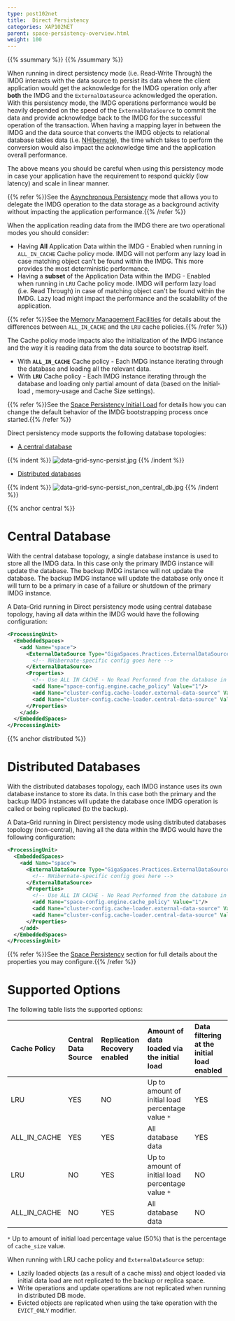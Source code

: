 ```yaml
---
type: post102net
title:  Direct Persistency
categories: XAP102NET
parent: space-persistency-overview.html
weight: 100
---
```



{{% ssummary %}} {{% /ssummary %}}



When running in direct persistency mode (i.e. Read-Write Through) the IMDG interacts with the data source to persist its data where the client application would get the acknowledge for the IMDG operation only after **both** the IMDG and the `ExternalDataSource` acknowledged the operation. With this persistency mode, the IMDG operations performance would be heavily depended on the speed of the `ExternalDataSource` to commit the data and provide acknowledge back to the IMDG for the successful operation of the transaction. When having a mapping layer in between the IMDG and the data source that converts the IMDG objects to relational database tables data (i.e. [NHibernate](http://nhforge.org)), the time which takes to perform the conversion would also impact the acknowledge time and the application overall performance.

The above means you should be careful when using this persistency mode in case your application have the requirement to respond quickly (low latency) and scale in linear manner.

{{% refer %}}See the [Asynchronous Persistency](./asynchronous-persistency-with-the-mirror.html) mode that allows you to delegate the IMDG operation to the data storage as a background activity without impacting the application performance.{{% /refer %}}

When the application reading data from the IMDG there are two operational modes you should consider:

- Having **All** Application Data within the IMDG - Enabled when running in `ALL_IN_CACHE` Cache policy mode. IMDG will not perform any lazy load in case matching object can't be found within the IMDG. This more provides the most deterministic performance.
- Having a **subset** of the Application Data within the IMDG - Enabled when running in `LRU` Cache policy mode. IMDG will perform lazy load (i.e. Read Through) in case of matching object can't be found within the IMDG. Lazy load might impact the performance and the scalability of the application.

{{% refer %}}See the [Memory Management Facilities]({{%currentadmurl%}}/memory-management-facilities.html) for details about the differences between `ALL_IN_CACHE` and the `LRU` cache policies.{{% /refer %}}

The Cache policy mode impacts also the initialization of the IMDG instance and the way it is reading data from the data source to bootstrap itself.

- With **`ALL_IN_CACHE`** Cache policy - Each IMDG instance iterating through the database and loading all the relevant data.
- With **`LRU`** Cache policy - Each IMDG instance iterating through the database and loading only partial amount of data (based on the Initial-load , memory-usage and Cache Size settings).

{{% refer %}}See the [Space Persistency Initial Load](./space-persistency-initial-load.html) for details how you can change the default behavior of the IMDG bootstrapping process once started.{{% /refer %}}

Direct persistency mode supports the following database topologies:

- [A central database](#central)

{{% indent %}}
![data-grid-sync-persist.jpg](/attachment_files/data-grid-sync-persist.jpg)
{{% /indent %}}

- [Distributed databases](#distributed)

{{% indent %}}
![data-grid-sync-persist_non_central_db.jpg](/attachment_files/data-grid-sync-persist_non_central_db.jpg)
{{% /indent %}}

{{% anchor central %}}

# Central Database

With the central database topology, a single database instance is used to store all the IMDG data. In this case only the primary IMDG instance will update the database. The backup IMDG instance will not update the database. The backup IMDG instance will update the database only once it will turn to be a primary in case of a failure or shutdown of the primary IMDG instance.

A Data-Grid running in Direct persistency mode using central database topology, having all data within the IMDG would have the following configuration:


```xml
<ProcessingUnit>
  <EmbeddedSpaces>
    <add Name="space">
      <ExternalDataSource Type="GigaSpaces.Practices.ExternalDataSource.NHibernate.NHibernateExternalDataSource">
        <!-- NHibernate-specific config goes here -->
      </ExternalDataSource>
      <Properties>
        <!-- Use ALL IN CACHE - No Read Performed from the database in lazy manner-->
        <add Name="space-config.engine.cache_policy" Value="1"/>
        <add Name="cluster-config.cache-loader.external-data-source" Value="true"/>
        <add Name="cluster-config.cache-loader.central-data-source" Value="true"/>
      </Properties>
    </add>
  </EmbeddedSpaces>
</ProcessingUnit>
```

{{% anchor distributed %}}

# Distributed Databases

With the distributed databases topology, each IMDG instance uses its own database instance to store its data. In this case both the primary and the backup IMDG instances will update the database once IMDG operation is called or being replicated (to the backup).

A Data-Grid running in Direct persistency mode using distributed databases topology (non-central), having all the data within the IMDG would have the following configuration:


```xml
<ProcessingUnit>
  <EmbeddedSpaces>
    <add Name="space">
      <ExternalDataSource Type="GigaSpaces.Practices.ExternalDataSource.NHibernate.NHibernateExternalDataSource">
        <!-- NHibernate-specific config goes here -->
      </ExternalDataSource>
      <Properties>
        <!-- Use ALL IN CACHE - No Read Performed from the database in lazy manner-->
        <add Name="space-config.engine.cache_policy" Value="1"/>
        <add Name="cluster-config.cache-loader.external-data-source" Value="true"/>
        <add Name="cluster-config.cache-loader.central-data-source" Value="false"/>
      </Properties>
    </add>
  </EmbeddedSpaces>
</ProcessingUnit>
```

{{% refer %}}See the [Space Persistency](./space-persistency.html) section for full details about the properties you may configure.{{% /refer %}}

# Supported Options

The following table lists the supported options:


|**Cache Policy**|**Central Data Source**|**Replication Recovery enabled**|**Amount of data loaded via the initial load**|**Data filtering at the initial load enabled**|
|:---------------|:----------------------|:-------------------------------|:---------------------------------------------|:-----------------------------------------------|
|LRU|YES|NO|Up to amount of initial load percentage value `*`|YES|
|ALL\_IN\_CACHE|YES|YES|All database data |YES|
|LRU|NO|YES|Up to amount of initial load percentage value `*`|NO|
|ALL\_IN\_CACHE|NO|YES|All database data |NO |

`*` Up to amount of initial load percentage value (50%) that is the percentage of `cache_size` value.

When running with LRU cache policy and `ExternalDataSource` setup:

- Lazily loaded objects (as a result of a cache miss) and object loaded via initial data load are not replicated to the backup or replica space.
- Write operations and update operations are not replicated when running in distributed DB mode.
- Evicted objects are replicated when using the take operation with the `EVICT_ONLY` modifier.
